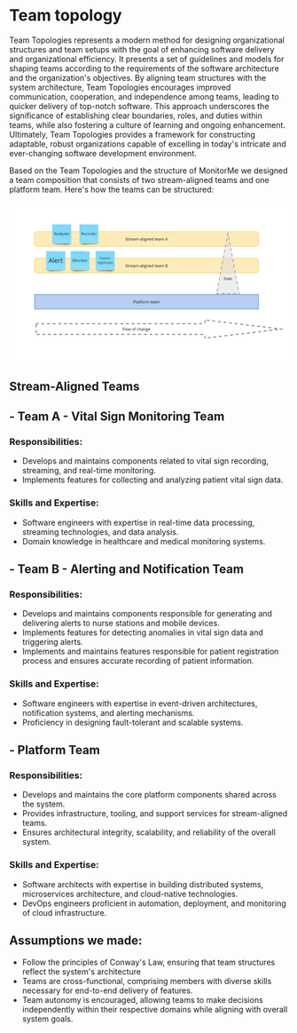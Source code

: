 # Team topology

Team Topologies represents a modern method for designing organizational structures and team setups with the goal of enhancing software delivery and organizational efficiency. It presents a set of guidelines and models for shaping teams according to the requirements of the software architecture and the organization's objectives. By aligning team structures with the system architecture, Team Topologies encourages improved communication, cooperation, and independence among teams, leading to quicker delivery of top-notch software. This approach underscores the significance of establishing clear boundaries, roles, and duties within teams, while also fostering a culture of learning and ongoing enhancement. Ultimately, Team Topologies provides a framework for constructing adaptable, robust organizations capable of excelling in today's intricate and ever-changing software development environment.

Based on the Team Topologies and the structure of MonitorMe we designed a team composition that consists of two stream-aligned teams and one platform team. Here's how the teams can be structured:

<img src="./images/team-topology.png" />

## Stream-Aligned Teams

## - Team A - Vital Sign Monitoring Team

### Responsibilities:
- Develops and maintains components related to vital sign recording, streaming, and real-time monitoring.
- Implements features for collecting and analyzing patient vital sign data.

### Skills and Expertise:
- Software engineers with expertise in real-time data processing, streaming technologies, and data analysis.
- Domain knowledge in healthcare and medical monitoring systems.

## - Team B - Alerting and Notification Team

### Responsibilities:
- Develops and maintains components responsible for generating and delivering alerts to nurse stations and mobile devices.
- Implements features for detecting anomalies in vital sign data and triggering alerts.
- Implements and maintains features responsible for patient registration process and ensures accurate recording of patient information. 

### Skills and Expertise:
- Software engineers with expertise in event-driven architectures, notification systems, and alerting mechanisms.
- Proficiency in designing fault-tolerant and scalable systems.

## - Platform Team

### Responsibilities:
- Develops and maintains the core platform components shared across the system.
- Provides infrastructure, tooling, and support services for stream-aligned teams.
- Ensures architectural integrity, scalability, and reliability of the overall system.

### Skills and Expertise:
- Software architects with expertise in building distributed systems, microservices architecture, and cloud-native technologies.
- DevOps engineers proficient in automation, deployment, and monitoring of cloud infrastructure.


## Assumptions we made:
- Follow the principles of Conway's Law, ensuring that team structures reflect the system's architecture
- Teams are cross-functional, comprising members with diverse skills necessary for end-to-end delivery of features.
- Team autonomy is encouraged, allowing teams to make decisions independently within their respective domains while aligning with overall system goals.